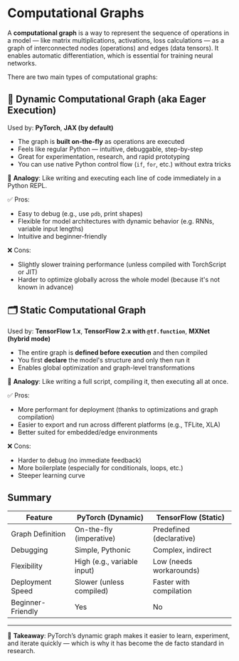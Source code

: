 # Computational Graphs

A **computational graph** is a way to represent the sequence of operations in a model — like matrix multiplications, activations, loss calculations — as a graph of interconnected nodes (operations) and edges (data tensors). It enables automatic differentiation, which is essential for training neural networks.

There are two main types of computational graphs:

## 🔄 Dynamic Computational Graph (aka Eager Execution)

Used by: **PyTorch**, **JAX (by default)**

- The graph is **built on-the-fly** as operations are executed
- Feels like regular Python — intuitive, debuggable, step-by-step
- Great for experimentation, research, and rapid prototyping
- You can use native Python control flow (`if`, `for`, etc.) without extra tricks

🧠 **Analogy**: Like writing and executing each line of code immediately in a Python REPL.

✅ Pros:

- Easy to debug (e.g., use `pdb`, print shapes)
- Flexible for model architectures with dynamic behavior (e.g. RNNs, variable input lengths)
- Intuitive and beginner-friendly

❌ Cons:

- Slightly slower training performance (unless compiled with TorchScript or JIT)
- Harder to optimize globally across the whole model (because it's not known in advance)

## 🗂️ Static Computational Graph

Used by: **TensorFlow 1.x**, **TensorFlow 2.x with `@tf.function`**, **MXNet (hybrid mode)**

- The entire graph is **defined before execution** and then compiled
- You first **declare** the model's structure and only then run it
- Enables global optimization and graph-level transformations

🧠 **Analogy**: Like writing a full script, compiling it, then executing all at once.

✅ Pros:

- More performant for deployment (thanks to optimizations and graph compilation)
- Easier to export and run across different platforms (e.g., TFLite, XLA)
- Better suited for embedded/edge environments

❌ Cons:

- Harder to debug (no immediate feedback)
- More boilerplate (especially for conditionals, loops, etc.)
- Steeper learning curve

## Summary

| Feature           | PyTorch (Dynamic)           | TensorFlow (Static)      |
| ----------------- | --------------------------- | ------------------------ |
| Graph Definition  | On-the-fly (imperative)     | Predefined (declarative) |
| Debugging         | Simple, Pythonic            | Complex, indirect        |
| Flexibility       | High (e.g., variable input) | Low (needs workarounds)  |
| Deployment Speed  | Slower (unless compiled)    | Faster with compilation  |
| Beginner-Friendly | Yes                         | No                       |

---

📌 **Takeaway**: PyTorch’s dynamic graph makes it easier to learn, experiment, and iterate quickly —
which is why it has become the de facto standard in research.
